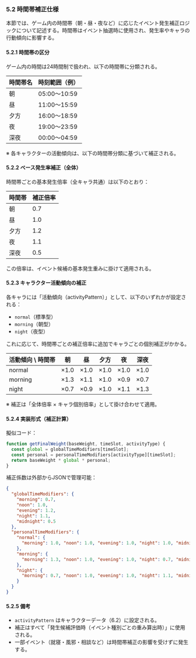 ### 5.2 時間帯補正仕様

本節では、ゲーム内の時間帯（朝・昼・夜など）に応じたイベント発生補正ロジックについて記述する。時間帯はイベント抽選時に使用され、発生率やキャラの行動傾向に影響する。

#### 5.2.1 時間帯の区分

ゲーム内の時間は24時間制で扱われ、以下の時間帯に分類される。

| 時間帯名 | 時刻範囲（例）     |
| ---- | ----------- |
| 朝    | 05:00～10:59 |
| 昼    | 11:00～15:59 |
| 夕方   | 16:00～18:59 |
| 夜    | 19:00～23:59 |
| 深夜   | 00:00～04:59 |

※ 各キャラクターの活動傾向は、以下の時間帯分類に基づいて補正される。

#### 5.2.2 ベース発生率補正（全体）

時間帯ごとの基本発生倍率（全キャラ共通）は以下のとおり：

| 時間帯 | 補正倍率 |
| --- | ---- |
| 朝   | 0.7  |
| 昼   | 1.0  |
| 夕方  | 1.2  |
| 夜   | 1.1  |
| 深夜  | 0.5  |

この倍率は、イベント候補の基本発生重みに掛けて適用される。

#### 5.2.3 キャラクター活動傾向の補正

各キャラには「活動傾向（activityPattern）」として、以下のいずれかが設定される：

* `normal`（標準型）
* `morning`（朝型）
* `night`（夜型）

これに応じて、時間帯ごとの補正倍率に追加でキャラごとの個別補正がかかる。

| 活動傾向 \ 時間帯 | 朝    | 昼    | 夕方   | 夜    | 深夜   |
| ---------- | ---- | ---- | ---- | ---- | ---- |
| normal     | ×1.0 | ×1.0 | ×1.0 | ×1.0 | ×1.0 |
| morning    | ×1.3 | ×1.1 | ×1.0 | ×0.9 | ×0.7 |
| night      | ×0.7 | ×0.9 | ×1.0 | ×1.1 | ×1.3 |

※ 補正は「全体倍率 × キャラ個別倍率」として掛け合わせて適用。

#### 5.2.4 実装形式（補正計算）

擬似コード：

```ts
function getFinalWeight(baseWeight, timeSlot, activityType) {
  const global = globalTimeModifiers[timeSlot];
  const personal = personalTimeModifiers[activityType][timeSlot];
  return baseWeight * global * personal;
}
```

補正係数は外部からJSONで管理可能：

```json
{
  "globalTimeModifiers": {
    "morning": 0.7,
    "noon": 1.0,
    "evening": 1.2,
    "night": 1.1,
    "midnight": 0.5
  },
  "personalTimeModifiers": {
    "normal": {
      "morning": 1.0, "noon": 1.0, "evening": 1.0, "night": 1.0, "midnight": 1.0
    },
    "morning": {
      "morning": 1.3, "noon": 1.0, "evening": 1.0, "night": 0.7, "midnight": 0.7
    },
    "night": {
      "morning": 0.7, "noon": 1.0, "evening": 1.0, "night": 1.1, "midnight": 1.3
    }
  }
}
```

#### 5.2.5 備考

* `activityPattern` はキャラクターデータ（6.2）に設定される。
* 補正はすべて「発生候補評価時（イベント種別ごとの重み算出時）」に使用される。
* 一部イベント（就寝・風邪・相談など）は時間帯補正の影響を受けずに発生する。